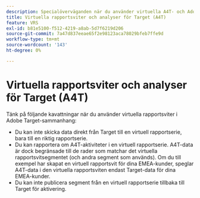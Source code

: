 ```yaml
---
description: Specialöverväganden när du använder virtuella A4T- och Adobe Analytics-rapportsviter
title: Virtuella rapportsviter och analyser för Target (A4T)
feature: VRS
exl-id: b81e5100-f512-4219-a8ab-5d7f6219d206
source-git-commit: 7a47d837eeae65f2e98123aca78029bfeb7ffe9d
workflow-type: tm+mt
source-wordcount: '143'
ht-degree: 0%

---
```


# Virtuella rapportsviter och analyser för Target (A4T)

Tänk på följande kavattningar när du använder virtuella rapportsviter i Adobe Target-sammanhang:

* Du kan inte skicka data direkt från Target till en virtuell rapportserie, bara till en riktig rapportserie.
* Du kan rapportera om A4T-aktiviteter i en virtuell rapportserie. A4T-data är dock begränsade till de rader som matchar det virtuella rapportsvitsegmentet (och andra segment som används). Om du till exempel har skapat en virtuell rapportsvit för dina EMEA-kunder, speglar A4T-data i den virtuella rapportsviten endast Target-data för dina EMEA-kunder.
* Du kan inte publicera segment från en virtuell rapportserie tillbaka till Target för aktivering.
